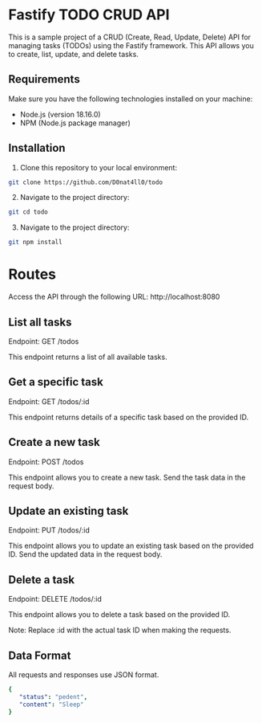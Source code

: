 # Fastify TODO CRUD API

This is a sample project of a CRUD (Create, Read, Update, Delete) API for managing tasks (TODOs) using the Fastify framework. This API allows you to create, list, update, and delete tasks.

## Requirements

Make sure you have the following technologies installed on your machine:

- Node.js (version 18.16.0)
- NPM (Node.js package manager)

## Installation

1. Clone this repository to your local environment:

```bash
git clone https://github.com/D0nat4ll0/todo
```

2. Navigate to the project directory:

```bash
git cd todo
```

3. Navigate to the project directory:

```bash
git npm install
```

# Routes

Access the API through the following URL: http://localhost:8080

## List all tasks
Endpoint: GET /todos

This endpoint returns a list of all available tasks.

## Get a specific task
Endpoint: GET /todos/:id

This endpoint returns details of a specific task based on the provided ID.

## Create a new task
Endpoint: POST /todos

This endpoint allows you to create a new task. Send the task data in the request body.

## Update an existing task
Endpoint: PUT /todos/:id

This endpoint allows you to update an existing task based on the provided ID. Send the updated data in the request body.

## Delete a task
Endpoint: DELETE /todos/:id

This endpoint allows you to delete a task based on the provided ID.

Note: Replace :id with the actual task ID when making the requests.

## Data Format

All requests and responses use JSON format.

```yaml
{
   "status": "pedent",
   "content": "Sleep"
}
```